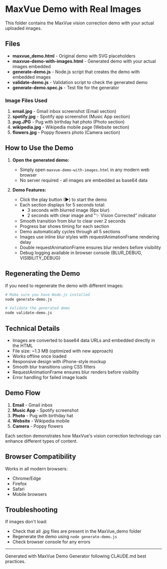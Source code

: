# MaxVue Demo with Real Images

This folder contains the MaxVue vision correction demo with your actual uploaded images.

## Files

- **maxvue_demo.html** - Original demo with SVG placeholders
- **maxvue-demo-with-images.html** - Generated demo with your actual images embedded
- **generate-demo.js** - Node.js script that creates the demo with embedded images
- **validate-demo.js** - Validation script to check the generated demo
- **generate-demo.spec.js** - Test file for the generator

### Image Files Used

1. **email.jpg** - Gmail inbox screenshot (Email section)
2. **spotify.jpg** - Spotify app screenshot (Music App section)
3. **pug.JPG** - Pug with birthday hat photo (Photo section)
4. **wikipedia.jpg** - Wikipedia mobile page (Website section)
5. **flowers.jpg** - Poppy flowers photo (Camera section)

## How to Use the Demo

1. **Open the generated demo:**
   - Simply open `maxvue-demo-with-images.html` in any modern web browser
   - No server required - all images are embedded as base64 data

2. **Demo Features:**
   - Click the play button (▶) to start the demo
   - Each section displays for 5 seconds total:
     - 3 seconds with blurred image (6px blur)
     - 2 seconds with clear image and "✨ Vision Corrected" indicator
   - Smooth transition from blur to clear over 2 seconds
   - Progress bar shows timing for each section
   - Demo automatically cycles through all 5 sections
   - Images use inline blur styles with requestAnimationFrame rendering delay
   - Double requestAnimationFrame ensures blur renders before visibility
   - Debug logging available in browser console (BLUR_DEBUG, VISIBILITY_DEBUG)

## Regenerating the Demo

If you need to regenerate the demo with different images:

```bash
# Make sure you have Node.js installed
node generate-demo.js

# Validate the generated demo
node validate-demo.js
```

## Technical Details

- Images are converted to base64 data URLs and embedded directly in the HTML
- File size: ~1.3 MB (optimized with new approach)
- Works offline once loaded
- Responsive design with iPhone-style mockup
- Smooth blur transitions using CSS filters
- RequestAnimationFrame ensures blur renders before visibility
- Error handling for failed image loads

## Demo Flow

1. **Email** - Gmail inbox
2. **Music App** - Spotify screenshot
3. **Photo** - Pug with birthday hat
4. **Website** - Wikipedia mobile
5. **Camera** - Poppy flowers

Each section demonstrates how MaxVue's vision correction technology can enhance different types of content.

## Browser Compatibility

Works in all modern browsers:

- Chrome/Edge
- Firefox
- Safari
- Mobile browsers

## Troubleshooting

If images don't load:

- Check that all .jpg files are present in the MaxVue_demo folder
- Regenerate the demo using `node generate-demo.js`
- Check browser console for any errors

---

Generated with MaxVue Demo Generator following CLAUDE.md best practices.
